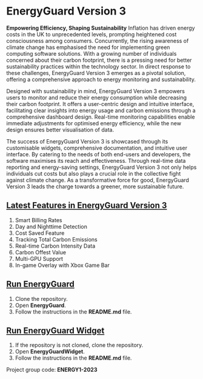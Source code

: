 # **EnergyGuard Version 3**

**Empowering Efficiency, Shaping Sustainability**
Inflation has driven energy costs in the UK to unprecedented levels, prompting heightened cost consciousness among consumers. Concurrently, the rising awareness of climate change has emphasised the need for implementing green computing software solutions. With a growing number of individuals concerned about their carbon footprint, there is a pressing need for better sustainability practices within the technology sector. In direct response to these challenges, EnergyGuard Version 3 emerges as a pivotal solution, offering a comprehensive approach to energy monitoring and sustainability.

Designed with sustainability in mind, EnergyGuard Version 3 empowers users to monitor and reduce their energy consumption while decreasing their carbon footprint. It offers a user-centric design and intuitive interface, facilitating clear insights into energy usage and carbon emissions through a comprehensive dashboard design. Real-time monitoring capabilities enable immediate adjustments for optimised energy efficiency, while the new design ensures better visualisation of data.

The success of EnergyGuard Version 3 is showcased through its customisable widgets, comprehensive documentation, and intuitive user interface. By catering to the needs of both end-users and developers, the software maximises its reach and effectiveness. Through real-time data reporting and energy-saving settings, EnergyGuard Version 3 not only helps individuals cut costs but also plays a crucial role in the collective fight against climate change. As a transformative force for good, EnergyGuard Version 3 leads the charge towards a greener, more sustainable future.

## <u>Latest Features in EnergyGuard Version 3</u> 

1. Smart Billing Rates
2. Day and Nighttime Detection
3. Cost Saved Feature
4. Tracking Total Carbon Emissions
5. Real-time Carbon Intensity Data
6. Carbon Offest Value
7. Multi-GPU Support
8. In-game Overlay with Xbox Game Bar

## <u>Run EnergyGuard</u>

1. Clone the repository.
2. Open **EnergyGuard**.
3. Follow the instructions in the **README.md** file.

## <u>Run EnergyGuard Widget</u>

1. If the repository is not cloned, clone the repository.
2. Open **EnergyGuardWidget**.
3. Follow the instructions in the **README.md** file.

Project group code: **ENERGY1-2023**
